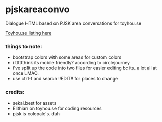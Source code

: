 # pjskareaconvo
Dialogue HTML based on PJSK area conversations for toyhou.se

[Toyhou.se listing here](https://toyhou.se/26394659.pjsk-area-conversation-f2u)

### things to note:
- bootstrap colors with some areas for custom colors
- i tttttthink its mobile friendly? according to circlejourney
- i've split up the code into two files for easier editing bc its. a lot all at once LMAO.
- use ctrl-f and search !!EDIT!! for places to change

### credits:
- sekai.best for assets
- Elithian on toyhou.se for coding resources
- pjsk is colopale's. duh
